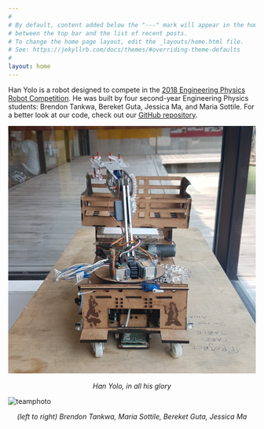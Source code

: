 ```yaml
---
#
# By default, content added below the "---" mark will appear in the home page
# between the top bar and the list of recent posts.
# To change the home page layout, edit the _layouts/home.html file.
# See: https://jekyllrb.com/docs/themes/#overriding-theme-defaults
#
layout: home
---
```

Han Yolo is a robot designed to compete in the [2018 Engineering Physics Robot Competition](https://projectlab.engphys.ubc.ca/enph253_2018/competition-2018/). He was built by four second-year Engineering Physics students: Brendon Tankwa, Bereket Guta, Jessica Ma, and Maria Sottile. For a better look at our code, check out our [GitHub repository](https://github.com/hanyolo-shootsfirst/hanyolo).

![han yolo, in his entirety](/assets/hanyolo.jpg)



<p align="center"><em>Han Yolo, in all his glory</em></p>

![teamphoto](/assets/frontpage.jpg)

<p align="center"><em>(left to right) Brendon Tankwa, Maria Sottile, Bereket Guta, Jessica Ma</em></p>


